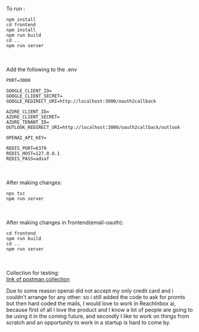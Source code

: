 To run : <br>
```
npm install 
cd frontend 
npm install 
npm run build 
cd .. 
npm run server
```
<br><br>
Add the following to the .env
```
PORT=3000

GOOGLE_CLIENT_ID=
GOOGLE_CLIENT_SECRET=
GOOGLE_REDIRECT_URI=http://localhost:3000/oauth2callback

AZURE_CLIENT_ID=
AZURE_CLIENT_SECRET=
AZURE_TENANT_ID=
OUTLOOK_REDIRECT_URI=http://localhost:3000/oauth2callback/outlook

OPENAI_API_KEY=

REDIS_PORT=6379
REDIS_HOST=127.0.0.1
REDIS_PASS=adsaf
```
<br><br>
After making changes: 
```
npx tsc
npm run server
```
<br><br>
After making changes in frontend(email-oauth):
```
cd frontend
npm run build
cd ..
npm run server
```
<br><br>
Collection for testing:<br>
[link of postman collection](https://www.postman.com/altimetry-candidate-3892980/workspace/assignment/collection/26541602-51e9121d-3394-4b9d-bfb3-d0278843fbd7?action=share&creator=26541602)

Due to some reason openai did not accept my only credit card and i couldn't arrange for any other: so i still 
added the code to ask for promts but then hard coded the mails, I would love to work in ReachInbox ai, 
because first of all I love the product and I know a lot of people are going to be using it in the coming 
future, and secondly I like to work on things from scratch and an opportunity to work in a 
startup is hard to come by.
